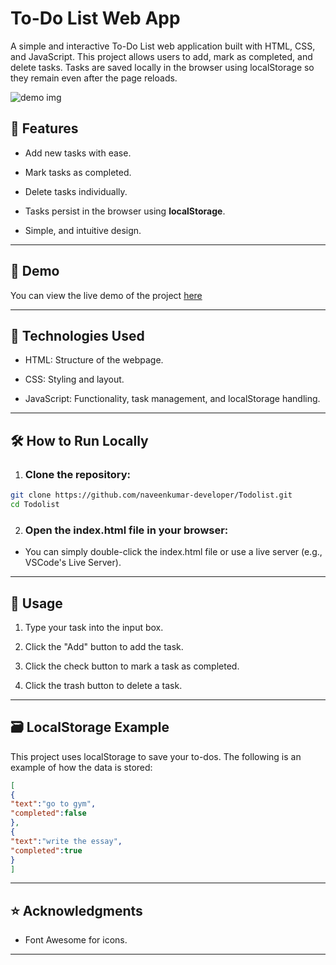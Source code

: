 # To-Do List Web App

A simple and interactive To-Do List web application built with HTML, CSS, and JavaScript. This project allows users to add, mark as completed, and delete tasks. Tasks are saved locally in the browser using localStorage so they remain even after the page reloads.

![demo img](./assets/TODO%20-%20screenshot.png)

## 📁 Features
- Add new tasks with ease.

- Mark tasks as completed.

- Delete tasks individually.

- Tasks persist in the browser using **localStorage**.

- Simple, and intuitive design.

---


## 📸 Demo

You can view the live demo of the project [here]("https://naveenkumar-developer.github.io/Todolist/")

---


## 🚀 Technologies Used

- HTML: Structure of the webpage.

- CSS: Styling and layout.

- JavaScript: Functionality, task management, and localStorage handling.

---

## 🛠️ How to Run Locally

1. ### Clone the repository:
```bash
git clone https://github.com/naveenkumar-developer/Todolist.git
cd Todolist
```

2. ### Open the **index.html** file in your browser:

  - You can simply double-click the index.html file or use a live server (e.g., VSCode's Live Server).

---

## 📄 Usage

1. Type your task into the input box.

2. Click the "Add" button to add the task.

3. Click the check button to mark a task as completed.

4. Click the trash button to delete a task.

---

## 🗃️ LocalStorage Example

This project uses localStorage to save your to-dos. The following is an example of how the data is stored:

```json
[
{
"text":"go to gym",
"completed":false
},
{
"text":"write the essay",
"completed":true
}
]
```


---

## ⭐ Acknowledgments

- Font Awesome for icons.

---
